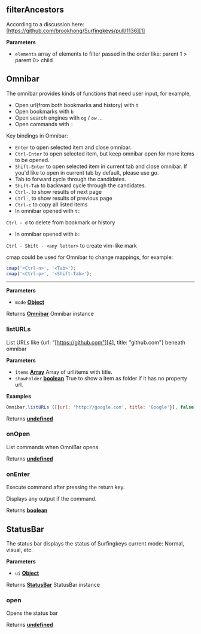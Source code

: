 <!-- Generated by documentation.js. Update this documentation by updating the source code. -->

## filterAncestors

According to a discussion here: [https://github.com/brookhong/Surfingkeys/pull/1136][1]

**Parameters**

-   `elements`  array of elements to filter passed in the order like:
    parent 1 > parent 0> child

## Omnibar

The omnibar provides kinds of functions that need user input, for example,

-   Open url(from both bookmarks and history) with `t`
-   Open bookmarks with `b`
-   Open search engines with `og` / `ow` ...
-   Open commands with `:`

Key bindings in Omnibar:

-   `Enter` to open selected item and close omnibar.
-   `Ctrl-Enter` to open selected item, but keep omnibar open for more items to be opened.
-   `Shift-Enter` to open selected item in current tab and close omnibar.
    If you'd like to open in current tab by default, please use go.
-   Tab to forward cycle through the candidates.
-   `Shift-Tab` to backward cycle through the candidates.
-   `Ctrl-`. to show results of next page
-   `Ctrl-`, to show results of previous page
-   `Ctrl-c` to copy all listed items
-   In omnibar opened with `t:`

`Ctrl - d` to delete from bookmark or history

-   In omnibar opened with `b:`

`Ctrl - Shift - <any letter>` to create vim-like mark

cmap could be used for Omnibar to change mappings, for example:

```js
cmap('<Ctrl-n>', '<Tab>');
cmap('<Ctrl-p>', '<Shift-Tab>');
```

* * *

**Parameters**

-   `mode` **[Object][2]** 

Returns **[Omnibar][3]** Omnibar instance

### listURLs

List URLs like {url: "[https://github.com"][4], title: "github.com"} beneath omnibar

**Parameters**

-   `items` **[Array][5]** Array of url items with title.
-   `showFolder` **[boolean][6]** True to show a item as folder if it has no property url.

**Examples**

```javascript
Omnibar.listURLs ([{url: 'http://google.com', title: 'Google'}], false)
```

Returns **[undefined][7]** 

### onOpen

List commands when OmniBar opens

Returns **[undefined][7]** 

### onEnter

Execute command after pressing the return key.

Displays any output if the command.

Returns **[boolean][6]** 

## StatusBar

The status bar displays the status of Surfingkeys current mode: Normal, visual, etc.

**Parameters**

-   `ui` **[Object][2]** 

Returns **[StatusBar][8]** StatusBar instance

### open

Opens the status bar

Returns **[undefined][7]** 

[1]: https://github.com/brookhong/Surfingkeys/pull/1136

[2]: https://developer.mozilla.org/docs/Web/JavaScript/Reference/Global_Objects/Object

[3]: #omnibar

[4]: https://github.com"

[5]: https://developer.mozilla.org/docs/Web/JavaScript/Reference/Global_Objects/Array

[6]: https://developer.mozilla.org/docs/Web/JavaScript/Reference/Global_Objects/Boolean

[7]: https://developer.mozilla.org/docs/Web/JavaScript/Reference/Global_Objects/undefined

[8]: #statusbar
